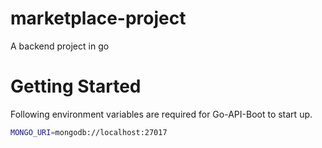 # marketplace-project
A backend project in go

# Getting Started

Following environment variables are required for Go-API-Boot to start up.

```sh
MONGO_URI=mongodb://localhost:27017
```
